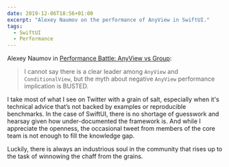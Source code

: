 ```yaml
---
date: 2019-12-06T18:56+01:00
excerpt: "Alexey Naumov on the performance of AnyView in SwiftUI."
tags:
  - SwiftUI
  - Performance
---
```


Alexey Naumov in [Performance Battle: AnyView vs Group][link]:

> I cannot say there is a clear leader among `AnyView` and `ConditionalView`, but the myth about negative `AnyView` performance implication is BUSTED.  

I take most of what I see on Twitter with a grain of salt, especially when it's technical advice that’s not backed by examples or reproducible benchmarks. In the case of SwiftUI, there is no shortage of guesswork and hearsay given how under-documented the framework is. And while I appreciate the openness, the occasional tweet from members of the core team is not enough to fill the knowledge gap.

Luckily, there is always an industrious soul in the community that rises up to the task of winnowing the chaff from the grains.

[link]: https://nalexn.github.io/anyview-vs-group/

